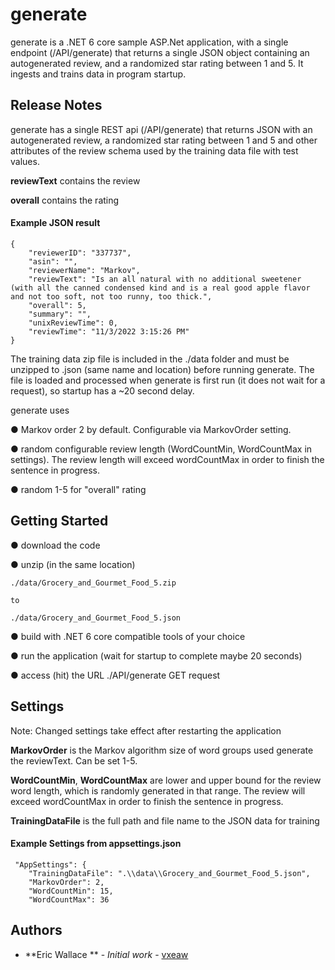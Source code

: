 # generate

generate is a .NET 6 core sample ASP.Net application, with a single endpoint (/API/generate) that returns a single JSON object containing an autogenerated review, and a randomized star rating between 1 and 5. It ingests and trains data in program startup.


## Release Notes

generate has a single REST api (/API/generate) that returns JSON with an autogenerated review, a randomized star rating between 1 and 5 and other attributes of the review schema used by the training data file with test values.

**reviewText** contains the review

**overall** contains the rating

#### Example JSON result

```
{
    "reviewerID": "337737",
    "asin": "",
    "reviewerName": "Markov",
    "reviewText": "Is an all natural with no additional sweetener (with all the canned condensed kind and is a real good apple flavor and not too soft, not too runny, too thick.",
    "overall": 5,
    "summary": "",
    "unixReviewTime": 0,
    "reviewTime": "11/3/2022 3:15:26 PM"
}
```

The training data zip file is included in the ./data folder and must be unzipped to .json (same name and location) before running generate. The file is loaded and processed when generate is first run (it does not wait for a request), so startup has a ~20 second delay.


generate uses

● Markov order 2 by default. Configurable via MarkovOrder setting.

● random configurable review length (WordCountMin, WordCountMax in settings).  The review length will exceed wordCountMax in order to finish the sentence in progress.

● random 1-5 for "overall" rating

## Getting Started

● download the code

● unzip (in the same location)
    
    ./data/Grocery_and_Gourmet_Food_5.zip 

    to 
    
    ./data/Grocery_and_Gourmet_Food_5.json

● build with .NET 6 core compatible tools of your choice

● run the application (wait for startup to complete maybe 20 seconds)

● access (hit) the URL ./API/generate GET request

## Settings
Note: Changed settings take effect after restarting the application

**MarkovOrder** is the Markov algorithm size of word groups used generate the reviewText. Can be set 1-5.

**WordCountMin**, **WordCountMax** are lower and upper bound for the review word length, which is randomly generated in that range. The review will exceed wordCountMax in order to finish the sentence in progress. 

**TrainingDataFile** is the full path and file name to the JSON data for training

#### Example Settings from appsettings.json
```
 "AppSettings": {
    "TrainingDataFile": ".\\data\\Grocery_and_Gourmet_Food_5.json",
    "MarkovOrder": 2,
    "WordCountMin": 15,
    "WordCountMax": 36
```
## Authors

* **Eric Wallace ** - *Initial work* - [vxeaw](https://github.com/vxeaw)